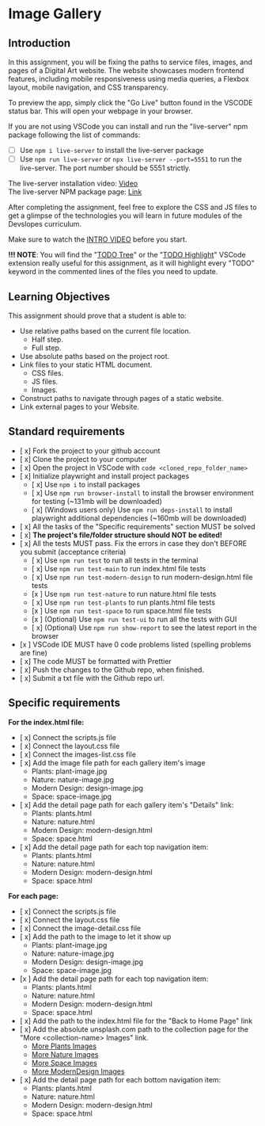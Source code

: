 # Image Gallery

## Introduction

In this assignment, you will be fixing the paths to service files, images, and pages of a Digital Art website. The website showcases modern frontend features, including mobile responsiveness using media queries, a Flexbox layout, mobile navigation, and CSS transparency.

To preview the app, simply click the "Go Live" button found in the VSCODE status bar. This will open your webpage in your browser.

If you are not using VSCode you can install and run the "live-server" npm package following the list of commands:

- [ ] Use `npm i live-server` to install the live-server package
- [ ] Use `npm run live-server` or `npx live-server --port=5551` to run the live-server. The port number should be 5551 strictly.

The live-server installation video: [Video](https://www.loom.com/share/ca99ebec79d14bfa9fc4dd012661f919?sid=0c702a22-c5bd-4608-93d2-0643aecb4b07)  
The live-server NPM package page: [Link](https://www.npmjs.com/package/live-server)

After completing the assignment, feel free to explore the CSS and JS files to get a glimpse of the technologies you will learn in future modules of the Devslopes curriculum.

Make sure to watch the [INTRO VIDEO](https://www.loom.com/share/c0569858f7d5421fab6e9597302e7dc1?sid=38906dd1-7efd-4d97-b8c1-e5e9870f3e02) before you start.

**!!! NOTE**: You will find the "[TODO Tree](https://marketplace.visualstudio.com/items?itemName=Gruntfuggly.todo-tree)" or the "[TODO Highlight](https://marketplace.visualstudio.com/items?itemName=jgclark.vscode-todo-highlight)" VSCode extension really useful for this assignment, as it will highlight every "TODO" keyword in the commented lines of the files you need to update.

## Learning Objectives

This assignment should prove that a student is able to:

- Use relative paths based on the current file location.
  - Half step.
  - Full step.
- Use absolute paths based on the project root.
- Link files to your static HTML document.
  - CSS files.
  - JS files.
  - Images.
- Construct paths to navigate through pages of a static website.
- Link external pages to your Website.

## Standard requirements

- [ x] Fork the project to your github account
- [ x] Clone the project to your computer
- [ x] Open the project in VSCode with `code <cloned_repo_folder_name>`
- [ x] Initialize playwright and install project packages
  - [ x] Use `npm i` to install packages
  - [ x] Use `npm run browser-install` to install the browser environment for testing (~131mb will be downloaded)
  - [ x] (Windows users only) Use `npm run deps-install` to install playwright additional dependencies (~160mb will be downloaded)
- [ x] All the tasks of the "Specific requirements" section MUST be solved
- [ x] **The project's file/folder structure should NOT be edited!**
- [ x] All the tests MUST pass. Fix the errors in case they don't BEFORE you submit (acceptance criteria)
  - [ x] Use `npm run test` to run all tests in the terminal
  - [ x] Use `npm run test-main` to run index.html file tests
  - [ x] Use `npm run test-modern-design` to run modern-design.html file tests
  - [x ] Use `npm run test-nature` to run nature.html file tests
  - [ x] Use `npm run test-plants` to run plants.html file tests
  - [x ] Use `npm run test-space` to run space.html file tests
  - [x ] (Optional) Use `npm run test-ui` to run all the tests with GUI
  - [ x] (Optional) Use `npm run show-report` to see the latest report in the browser
- [x ] VSCode IDE MUST have 0 code problems listed (spelling problems are fine)
- [ x] The code MUST be formatted with Prettier
- [ x] Push the changes to the Github repo, when finished.
- [ x] Submit a txt file with the Github repo url.

## Specific requirements

**For the index.html file:**

- [ x] Connect the scripts.js file
- [ x] Connect the layout.css file
- [ x] Connect the images-list.css file
- [ x] Add the image file path for each gallery item's image
  - Plants: plant-image.jpg
  - Nature: nature-image.jpg
  - Modern Design: design-image.jpg
  - Space: space-image.jpg
- [ x] Add the detail page path for each gallery item's "Details" link:
  - Plants: plants.html
  - Nature: nature.html
  - Modern Design: modern-design.html
  - Space: space.html
- [ x] Add the detail page path for each top navigation item:
  - Plants: plants.html
  - Nature: nature.html
  - Modern Design: modern-design.html
  - Space: space.html

**For each page:**

- [ x] Connect the scripts.js file
- [ x] Connect the layout.css file
- [ x] Connect the image-detail.css file
- [ x] Add the path to the image to let it show up
  - Plants: plant-image.jpg
  - Nature: nature-image.jpg
  - Modern Design: design-image.jpg
  - Space: space-image.jpg
- [x ] Add the detail page path for each top navigation item:
  - Plants: plants.html
  - Nature: nature.html
  - Modern Design: modern-design.html
  - Space: space.html
- [ x] Add the path to the index.html file for the "Back to Home Page" link
- [ x] Add the absolute unsplash.com path to the collection page for the "More \<collection-name\> Images" link.
  - [More Plants Images](https://unsplash.com/s/photos/plants)
  - [More Nature Images](https://unsplash.com/s/photos/nature)
  - [More Space Images](https://unsplash.com/s/photos/space)
  - [More ModernDesign Images](https://unsplash.com/s/photos/modern-design)
- [ x] Add the detail page path for each bottom navigation item:
  - Plants: plants.html
  - Nature: nature.html
  - Modern Design: modern-design.html
  - Space: space.html
